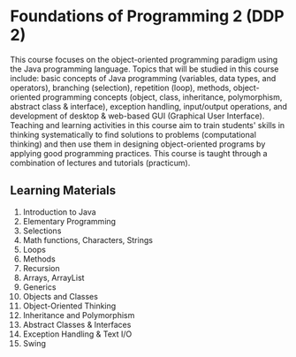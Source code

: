 # Foundations of Programming 2 (DDP 2)

This course focuses on the object-oriented programming paradigm using the Java programming language. Topics that will be studied in this course include: basic concepts of Java programming (variables, data types, and operators), branching (selection), repetition (loop), methods, object-oriented programming concepts (object, class, inheritance, polymorphism, abstract class & interface), exception handling, input/output operations, and development of desktop & web-based GUI (Graphical User Interface). Teaching and learning activities in this course aim to train students' skills in thinking systematically to find solutions to problems (computational thinking) and then use them in designing object-oriented programs by applying good programming practices. This course is taught through a combination of lectures and tutorials (practicum).

## Learning Materials

1. Introduction to Java
2. Elementary Programming
3. Selections
4. Math functions, Characters, Strings
5. Loops
6. Methods
7. Recursion
8. Arrays, ArrayList
9. Generics
10. Objects and Classes
11. Object-Oriented Thinking
12. Inheritance and Polymorphism
13. Abstract Classes & Interfaces
14. Exception Handling & Text I/O
15. Swing
